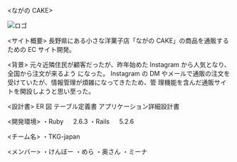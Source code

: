 <ながの CAKE>

![ロゴ](https://user-images.githubusercontent.com/91769651/147314505-9af7e4eb-0d8e-46b9-bd23-c67f75f88119.png)

<サイト概要>
長野県にある小さな洋菓子店「ながの CAKE」の商品を通販するための EC サイト開発。

<背景>
元々近隣住民が顧客だったが、昨年始めた Instagram から人気となり、全国から注文が来るよう
になった。
Instagram の DM やメールで通販の注文を受けていたが、情報管理が煩雑になってきたため、管
理機能を含んだ通販サイトを開設しようと思い至った。

<設計書>
ER 図
テーブル定義書
アプリケーション詳細設計書


<開発環境>
・Ruby 　 2.6.3
・Rails 　 5.2.6

<チーム名>
・TKG-japan

<メンバー>
・けんぼー
・めら
・奥さん
・ミーナ

